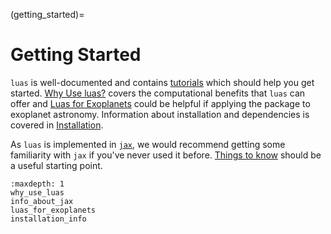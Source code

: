 (getting_started)=

# Getting Started

`luas` is well-documented and contains [tutorials](tutorials_index) which should help you get started. [Why Use luas?](why_use_luas) covers the computational benefits that `luas` can offer and [Luas for Exoplanets](luas_for_exo) could be helpful if applying the package to exoplanet astronomy. Information about installation and dependencies is covered in [Installation](installation).

As `luas` is implemented in [`jax`](https://github.com/google/jax), we would recommend getting some familiarity with `jax` if you've never used it before. [Things to know](things_to_know) should be a useful starting point.

```{toctree}
:maxdepth: 1
why_use_luas
info_about_jax
luas_for_exoplanets
installation_info
```
